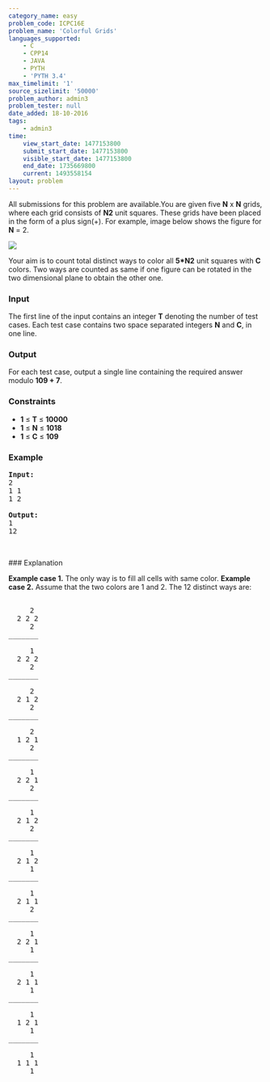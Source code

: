 ```yaml
---
category_name: easy
problem_code: ICPC16E
problem_name: 'Colorful Grids'
languages_supported:
    - C
    - CPP14
    - JAVA
    - PYTH
    - 'PYTH 3.4'
max_timelimit: '1'
source_sizelimit: '50000'
problem_author: admin3
problem_tester: null
date_added: 18-10-2016
tags:
    - admin3
time:
    view_start_date: 1477153800
    submit_start_date: 1477153800
    visible_start_date: 1477153800
    end_date: 1735669800
    current: 1493558154
layout: problem
---
```

All submissions for this problem are available.You are given five **N** x **N** grids, where each grid consists of **N2** unit squares. These grids have been placed in the form of a plus sign(+). For example, image below shows the figure for **N** = 2.

![](http://i.imgur.com/FObP43z.jpg)

Your aim is to count total distinct ways to color all **5\*N2** unit squares with **C** colors. Two ways are counted as same if one figure can be rotated in the two dimensional plane to obtain the other one.

### Input

The first line of the input contains an integer **T** denoting the number of test cases. Each test case contains two space separated integers **N** and **C**, in one line.

### Output

For each test case, output a single line containing the required answer modulo **109 + 7**.

### Constraints

- **1** ≤ **T** ≤ **10000**
- **1** ≤ **N** ≤ **1018**
- **1** ≤ **C** ≤ **109**

### Example

<pre><b>Input:</b>
2
1 1
1 2

<b>Output:</b>
1
12


</pre>### Explanation
**Example case 1.** The only way is to fill all cells with same color.
**Example case 2.** Assume that the two colors are 1 and 2. The 12 distinct ways are:

<pre>

     2     
  2 2 2  
     2     
_______

     1     
  2 2 2  
     2     
_______

     2     
  2 1 2  
     2     
_______

     2     
  1 2 1  
     2     
_______

     1     
  2 2 1  
     2     
_______

     1     
  2 1 2  
     2     
_______

     1     
  2 1 2  
     1     
_______

     1     
  2 1 1  
     2     
_______

     1     
  2 2 1  
     1     
_______

     1     
  2 1 1  
     1     
_______

     1     
  1 2 1  
     1     
_______

     1     
  1 1 1  
     1     


</pre>